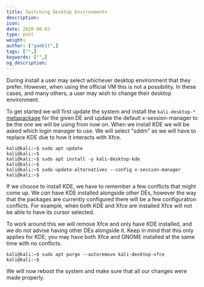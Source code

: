 ```yaml
---
title: Switching Desktop Environments
description:
icon:
date: 2020-06-03
type: post
weight:
author: ["gamb1t",]
tags: ["",]
keywords: ["",]
og_description:
---
```


During install a user may select whichever desktop environment that they prefer. However, when using the official VM this is not a possibility. In these cases, and many others, a user may wish to change their desktop environment.

To get started we will first update the system and install the `kali-desktop-*` [metapackage](/docs/general-use/metapackages/) for the given DE and update the default x-session-manager to be the one we will be using from now on. When we install KDE we will be asked which login manager to use. We will select "sddm" as we will have to replace KDE due to how it interacts with Xfce.

```
kali@kali:~$ sudo apt update
kali@kali:~$
kali@kali:~$ sudo apt install -y kali-desktop-kde
kali@kali:~$
kali@kali:~$ sudo update-alternatives --config x-session-manager
kali@kali:~$
```

If we choose to install KDE, we have to remember a few conflicts that might come up. We _can_ have KDE installed alongside other DEs, however the way that the packages are currently configured there will be a few configuration conflicts. For example, when both KDE and Xfce are installed Xfce will not be able to have its cursor selected.

To work around this we will remove Xfce and only have KDE installed, and we do not advise having other DEs alongside it. Keep in mind that this only applies for KDE; you may have both Xfce and GNOME installed at the same time with no conflicts.

```
kali@kali:~$ sudo apt purge --autoremove kali-desktop-xfce
kali@kali:~$
```
We will now reboot the system and make sure that all our changes were made properly.
